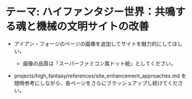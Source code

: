 # テーマ: ハイファンタジー世界：共鳴する魂と機械の文明サイトの改善

* アイアン・フォージのページの画像を追加してサイトを魅力的にしてほしい。
  * 画像の品質は「スーパーファミコン風ドット絵」としてください。

* projects/high_fantasy/references/site_enhancement_approaches.md を随時参考にしながら、各ページをさらにブラッシュアップし続けてください。
